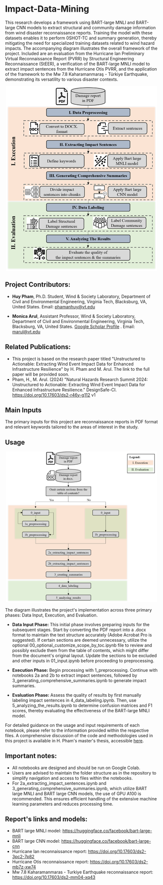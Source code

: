 # Impact-Data-Mining
This research develops a framework using BART-large MNLI and BART-large CNN models to extract structural and community damage information from wind disaster reconnaissance reports. Training the model with these datasets enables it to perform 0SHOT-TC and summary generation, thereby mitigating the need for specialized training datasets related to wind hazard impacts. The accompanying diagram illustrates the overall framework of the project. Included are an evaluation from the Hurricane Ian Preliminary Virtual Reconnaissance Report (PVRR) by Structural Engineering Reconnaissance (StEER), a verification of the BART-large MNLI model to extract impact sentences from the Hurricane Otis PVRR, and the application of the framework to the Mw 7.8 Kaharamanmaraş - Türkiye Earthquake, demonstrating its versatility to various disaster contexts.

<p align="center">
  <a href="https://github.com/hpham1295/Impact-Data-Mining/blob/main/Framework.png">
    <img src="https://github.com/hpham1295/Impact-Data-Mining/blob/main/implementation_framework.png" width="500" alt="Framework Diagram">
  </a>
</p>

## Project Contributors:

- **Huy Pham**, Ph.D. Student, Wind & Society Laboratory, Department of Civil and Environmental Engineering, Virginia Tech, Blacksburg, VA, United States. Email: phamanhuy@vt.edu

- **Monica Arul**, Assistant Professor, Wind & Society Laboratory, Department of Civil and Environmental Engineering, Virginia Tech, Blacksburg, VA, United States. [Google Scholar Profile](https://scholar.google.com/citations?user=2X6cNooAAAAJ&hl=en)
. Email: marul@vt.edu

## Related Publications:
- This project is based on the research paper titled "Unstructured to Actionable: Extracting Wind Event Impact Data for Enhanced Infrastructure Resilience" by H. Pham and M. Arul. The link to the full paper will be provided soon.
- Pham, H., M. Arul. (2024) "Natural Hazards Research Summit 2024: Unstructured to Actionable: Extracting Wind Event Impact Data for Enhanced Infrastructure Resilience." DesignSafe-CI. https://doi.org/10.17603/ds2-r46y-g112 v1

## Main Inputs
The primary inputs for this project are reconnaissance reports in PDF format and relevant keywords tailored to the areas of interest in the study.

## Usage
<p align="center">
  <a href="https://github.com/hpham1295/Impact-Data-Mining/blob/main/Framework.png">
    <img src="https://github.com/hpham1295/Impact-Data-Mining/blob/main/workflow_diagram.png" width="500" alt="Workflow Diagram">
  </a>
</p>

The diagram illustrates the project's implementation across three primary phases: Data Input, Execution, and Evaluation.

- **Data Input Phase:** This initial phase involves preparing inputs for the subsequent stages. Start by converting the PDF report into a .docx format to maintain the text structure accurately (Adobe Acrobat Pro is suggested). If certain sections are deemed unnecessary, utilize the optional 00_optional_customize_scope_by_toc.ipynb file to review and possibly exclude them from the table of contents, which might differ from the document's original layout. Update the sections to be excluded and other inputs in 01_input.ipynb before proceeding to preprocessing.

- **Execution Phase:** Begin processing with 1_preprocessing. Continue with notebooks 2a and 2b to extract impact sentences, followed by 3_generating_comprehensive_summaries.ipynb to generate impact summaries.

- **Evaluation Phase:** Assess the quality of results by first manually labeling impact sentences in 4_data_labeling.ipynb. Then, use 5_analyzing_the_results.ipynb to determine confusion matrices and F1 scores, thereby evaluating the effectiveness of the BART-large MNLI model.

For detailed guidance on the usage and input requirements of each notebook, please refer to the information provided within the respective files. A comprehensive discussion of the code and methodologies used in this project is available in H. Pham's master's thesis, accessible [here](http://hdl.handle.net/10919/116151).

## Important notes:
- All notebooks are designed and should be run on Google Colab.
- Users are advised to maintain the folder structure as in the repository to  simplify navigation and access to files within the notebooks.
- For 2a_extracting_impact_sentences.ipynb and 3_generating_comprehensive_summaries.ipynb, which utilize BART large MNLI and BART large CNN models, the use of GPU A100 is recommended. This ensures efficient handling of the extensive machine learning parameters and reduces processing time.

## Report's links and models:
- BART large MNLI model: https://huggingface.co/facebook/bart-large-mnli
- BART large CNN model: https://huggingface.co/facebook/bart-large-cnn
- Hurricane Ian reconnaissance report: https://doi.org/10.17603/ds2-3pc2-7p82
- Hurricane Otis reconnaissance report:  https://doi.org/10.17603/ds2-mb7z-xw74
- Mw 7.8 Kaharamanmaras - Turkiye Earthquake reconnaissance report: https://doi.org/10.17603/ds2-mm04-xq43
